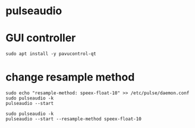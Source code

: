 # pulseaudio

# GUI controller

`sudo apt install -y pavucontrol-qt`

# change resample method

```
sudo echo "resample-method: speex-float-10" >> /etc/pulse/daemon.conf
sudo pulseaudio -k
pulseaudio --start
```

```
sudo pulseaudio -k
pulseaudio --start --resample-method speex-float-10
```
